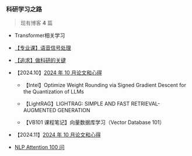 ### 科研学习之路

> 现有博客 **4** 篇

- Transformer相关学习
- [【专业课】语音信号处理](./Voice_signal_processing.md)

- [【追求】做科研的关键](./DoResearch.md)
- 【2024.10】[2024 年 10 月论文和心得](./2410.md)
  - 【Intel】Optimize Weight Rounding via Signed Gradient Descent for the Quantization of LLMs

  - 【LightRAG】LIGHTRAG: SIMPLE AND FAST RETRIEVAL-AUGMENTED GENERATION

  - 【VB101 课程笔记】向量数据库学习（Vector Database 101）

- 【2024.11】[2024 年 10 月论文和心得](./2411.md)

- [NLP Attention 100 问](NLPatten100.md)
